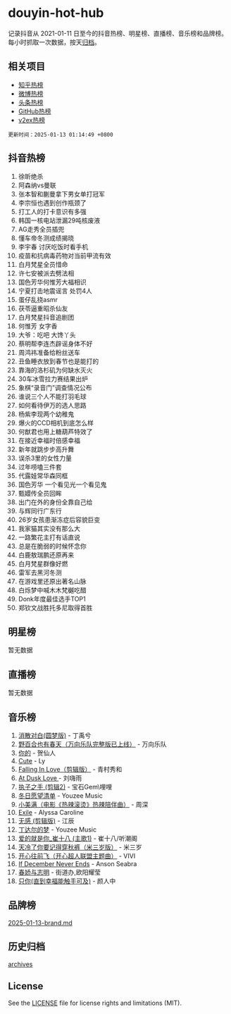 # douyin-hot-hub

记录抖音从 2021-01-11 日至今的抖音热榜、明星榜、直播榜、音乐榜和品牌榜。每小时抓取一次数据，按天[归档](archives)。

## 相关项目

- [知乎热榜](https://github.com/lonnyzhang423/zhihu-hot-hub)
- [微博热榜](https://github.com/lonnyzhang423/weibo-hot-hub)
- [头条热榜](https://github.com/lonnyzhang423/toutiao-hot-hub)
- [GitHub热榜](https://github.com/lonnyzhang423/github-hot-hub)
- [v2ex热榜](https://github.com/lonnyzhang423/v2ex-hot-hub)


`更新时间：2025-01-13 01:14:49 +0800`

## 抖音热榜

1. 徐昕绝杀
1. 阿森纳vs曼联
1. 张本智和蒯曼拿下男女单打冠军
1. 李宗恒也遇到创作瓶颈了
1. 打工人的打卡意识有多强
1. 韩国一核电站泄漏29吨核废液
1. AG走秀全员插兜
1. 懂车帝冬测成绩揭晓
1. 李宇春 讨厌吃饭时看手机
1. 疫苗和抗病毒药物对当前甲流有效
1. 白月梵星全员惜命
1. 许七安被派去劈法相
1. 国色芳华何惟芳大福相识
1. 宁夏打击地震谣言 处罚4人
1. 蛋仔乱挠asmr
1. 茯苓逼重昭杀仙友
1. 白月梵星抖音追剧团
1. 何惟芳 女字香
1. 大爷：吃吧 大馋丫头
1. 蔡明帮李连杰辟谣身体不好
1. 周鸿祎准备给粉丝送车
1. 丑鱼睡衣放到春节也是能打的
1. 靠海的洛杉矶为何缺水灭火
1. 30车冰雪拉力赛结果出炉
1. 象棋“录音门”调查情况公布
1. 谁说三个人不能打羽毛球
1. 如何看待伊万的选人思路
1. 杨紫李现两个幼稚鬼
1. 爆火的CCD相机到底怎么样
1. 何猷君也用上糖葫芦特效了
1. 在接近幸福时倍感幸福
1. 新年就跳步步高升舞
1. 误杀3里的女性力量
1. 过年唠嗑三件套
1. 代露娃常华森同框
1. 国色芳华 一个看见光一个看见鬼
1. 甄嬛传全员回眸
1. 出门在外的身份全靠自己给
1. 与辉同行广东行
1. 26岁女孩患渐冻症后容貌巨变
1. 我家猫其实没有那么大
1. 一路繁花主打有话直说
1. 总是在脆弱的时候怀念你
1. 白鹿敖瑞鹏还原再来
1. 白月梵星群像好燃
1. 雷军去黑河冬测
1. 在游戏里还原出著名山脉
1. 白烁梦中喊木木梵樾吃醋
1. Donk年度最佳选手TOP1
1. 郑钦文战胜托多尼取得首胜

## 明星榜

暂无数据

## 直播榜

暂无数据

## 音乐榜

1. [消散对白(圆梦版)](https://sf5-hl-cdn-tos.douyinstatic.com/obj/tos-cn-ve-2774/og4jB5I5IizzoZVAAAzWgBMAsMDWoArfwBOiFs) - 丁禹兮
1. [野百合也有春天（万向乐队完整版已上线）](https://sf5-hl-cdn-tos.douyinstatic.com/obj/tos-cn-ve-2774/oMnUxhRAMiAGBqDtIPBQ7ACYQZFlJCftcgeDJE) - 万向乐队
1. [你的](https://sf5-hl-cdn-tos.douyinstatic.com/obj/tos-cn-ve-2774/oYuIeKf42jB7sEV6B2upMdpYAgfrQWj0FeRegh) - 贺仙人
1. [Cute](https://sf5-hl-cdn-tos.douyinstatic.com/obj/tos-cn-ve-2774/o4IbIzHWKAAB4wsS5qMBRiiAlEBGTpQRNfFvuo) - Ly
1. [Falling In Love（剪辑版）](https://sf5-hl-cdn-tos.douyinstatic.com/obj/tos-cn-ve-2774/o8ajpA8zzgBPahbBIO8AcKGBLJezFCRd1wfP9f) - 青村秀和
1. [ At Dusk  Love ](https://sf5-hl-cdn-tos.douyinstatic.com/obj/tos-cn-ve-2774/o8CrpCf5CaYgI4ZrtQgMQAFEfuGqNnRSDQAPBc) - 刘嗨雨
1. [执子之手 (剪辑2)](https://sf5-hl-cdn-tos.douyinstatic.com/obj/tos-cn-ve-2774/oUoZLQjCc31XzqsBnBQUNgeKtYPBcgbFDwtfcu) - 宝石Gem\哩哩
1. [冬日愿望清单](https://sf5-hl-cdn-tos.douyinstatic.com/obj/tos-cn-ve-2774/oIIgUOeamCFCVAzxN6MFRLIBlLGpUqQxeeHrLE) - Youzee Music
1. [小美满（电影《热辣滚烫》热辣陪伴曲）](https://sf5-hl-cdn-tos.douyinstatic.com/obj/tos-cn-ve-2774/o0GAn2lSgfZIDUgtevCGDQYnFg4CwnrBaxbTZL) - 周深
1. [Exile](https://sf5-hl-cdn-tos.douyinstatic.com/obj/tos-cn-ve-2774/oYj4gAQTknKE3WW0Je8KGmQ7z1cA4FefwtbufD) - Alyssa Caroline
1. [无感 (剪辑版)](https://sf5-hl-cdn-tos.douyinstatic.com/obj/tos-cn-ve-2774/o0eIsUzJBDlQaQFC5OFlgbMEZC1TFYBftOBn6p) - 江辰
1. [丁达尔的梦](https://sf5-hl-cdn-tos.douyinstatic.com/obj/tos-cn-ve-2774/oMU3WirUZBVQkAC9ccG5P2IQirziZM2RTInUY) - Youzee Music
1. [爱的就是你_崔十八 (主歌1)](https://sf5-hl-cdn-tos.douyinstatic.com/obj/tos-cn-ve-2774/oI5BO5DhFZ6UTcNCnZaOCBLtZ7WIMQGfgnXf5E) - 崔十八/听潮阁
1. [天冷了你要记得穿秋裤（米三岁版）](https://sf5-hl-cdn-tos.douyinstatic.com/obj/tos-cn-ve-2774/oQlIwVIDWiZ6BQilAorS7MA0AgCkQDvcZAdm1) - 米三岁
1. [开心往前飞（开心超人联盟主题曲）](https://sf5-hl-cdn-tos.douyinstatic.com/obj/tos-cn-ve-2774/9d8fb7c82cf1421fb93a9fe925275e0a) - VIVI
1. [If December Never Ends](https://sf5-hl-cdn-tos.douyinstatic.com/obj/tos-cn-ve-2774/oY1IQMoTgCFIBg8RZifyqlBBt1UFgitTYmxeOS) - Anson Seabra
1. [春娇与志明](https://sf5-hl-cdn-tos.douyinstatic.com/obj/tos-cn-ve-2774/e530d8fceb7044b39707d7f9ff54add1) - 街道办,欧阳耀莹
1. [只你(直到幸福能触手可及)](https://sf5-hl-cdn-tos.douyinstatic.com/obj/tos-cn-ve-2774/o0lBkRDzFTeaVSUz3ZZSCBVtZ5DIMQGfgmEAuE) - 颜人中

## 品牌榜

[2025-01-13-brand.md](archives/2025-01-13-brand.md)

## 历史归档

[archives](archives)

## License

See the [LICENSE](LICENSE) file for license rights and limitations (MIT).
